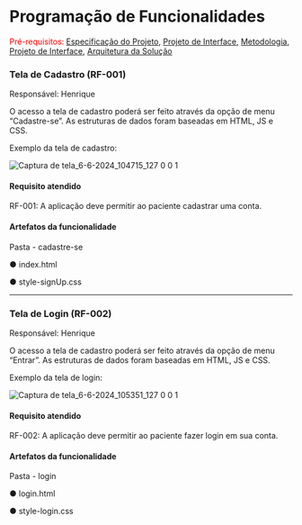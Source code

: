 # Programação de Funcionalidades
<span style="color:red">Pré-requisitos: <a href="2-Especificação do Projeto.md"> Especificação do Projeto</a></span>, <a href="3-Projeto de Interface.md"> Projeto de Interface</a>, <a href="4-Metodologia.md"> Metodologia</a>, <a href="3-Projeto de Interface.md"> Projeto de Interface</a>, <a href="5-Arquitetura da Solução.md"> Arquitetura da Solução</a>

### Tela de Cadastro (RF-001)

Responsável: Henrique

O acesso a tela de cadastro poderá ser feito através da opção de menu “Cadastre-se”. As estruturas de dados foram baseadas em HTML, JS e CSS.

Exemplo da tela de cadastro: 

![Captura de tela_6-6-2024_104715_127 0 0 1](https://github.com/ICEI-PUC-Minas-PMV-ADS/pmv-ads-2024-e1-proj-web-t2-mentalhealth-project/assets/129456511/311a9e32-616b-4a61-88b8-fe1ff95d9d7f)

#### Requisito atendido

RF-001: A aplicação deve permitir ao paciente cadastrar uma conta.

#### Artefatos da funcionalidade

Pasta - cadastre-se

● index.html

● style-signUp.css

<hr>

### Tela de Login (RF-002)

Responsável: Henrique

O acesso a tela de cadastro poderá ser feito através da opção de menu “Entrar”. As estruturas de dados foram baseadas em HTML, JS e CSS.

Exemplo da tela de login: 

![Captura de tela_6-6-2024_105351_127 0 0 1](https://github.com/ICEI-PUC-Minas-PMV-ADS/pmv-ads-2024-e1-proj-web-t2-mentalhealth-project/assets/129456511/309c90ff-db73-47f2-968c-18223c7dd70c)

#### Requisito atendido

RF-002: A aplicação deve permitir ao paciente fazer login em sua conta.

#### Artefatos da funcionalidade

Pasta - login

● login.html

● style-login.css


